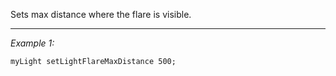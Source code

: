 Sets max distance where the flare is visible.


---
*Example 1:*
```sqf
myLight setLightFlareMaxDistance 500;
```